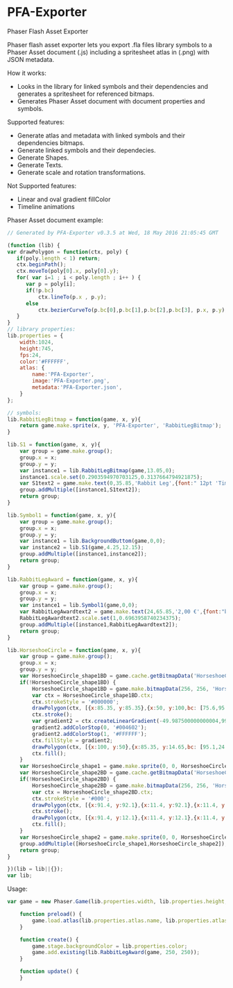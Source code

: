 # PFA-Exporter
Phaser Flash Asset Exporter

Phaser flash asset exporter lets you export .fla files library symbols to a Phaser Asset document (.js) including a spritesheet atlas in (.png) with JSON metadata.

How it works:

 - Looks in the library for linked symbols and their dependencies and generates a spritesheet for referenced bitmaps.
 - Generates Phaser Asset document with document properties and symbols.

Supported features:

  - Generate atlas and metadata with linked symbols and their dependencies bitmaps.
  - Generate linked symbols and their dependecies.
  - Generate Shapes.
  - Generate Texts.
  - Generate scale and rotation transformations.
  
Not Supported features:

  - Linear and oval gradient fillColor
  - Timeline animations

Phaser Asset document example:
```javascript
// Generated by PFA-Exporter v0.3.5 at Wed, 18 May 2016 21:05:45 GMT

(function (lib) {	
var drawPolygon = function(ctx, poly) {
   if(poly.length < 1) return;
   ctx.beginPath();
   ctx.moveTo(poly[0].x, poly[0].y);
   for( var i=1 ; i < poly.length ; i++ ) {
      var p = poly[i];
      if(!p.bc)
          ctx.lineTo(p.x , p.y);
      else
          ctx.bezierCurveTo(p.bc[0],p.bc[1],p.bc[2],p.bc[3], p.x, p.y);
   }
}
// library properties:
lib.properties = {
	width:1024,
	height:745,
	fps:24,
	color:'#FFFFFF',
	atlas: {
		name:'PFA-Exporter',
		image:'PFA-Exporter.png',
		metadata:'PFA-Exporter.json',
	}
};

// symbols:
lib.RabbitLegBitmap = function(game, x, y){
    return game.make.sprite(x, y, 'PFA-Exporter', 'RabbitLegBitmap');
}

lib.S1 = function(game, x, y){
    var group = game.make.group();
    group.x = x;
    group.y = y;
    var instance1 = lib.RabbitLegBitmap(game,13.05,0);
    instance1.scale.set(0.2903594970703125,0.3137664794921875);
    var S1text2 = game.make.text(0,35.85,'Rabbit Leg',{font:" 12pt 'Times New Roman'",fill:'#000000',strokeThickness:2});
    group.addMultiple([instance1,S1text2]);
    return group;
}

lib.Symbol1 = function(game, x, y){
    var group = game.make.group();
    group.x = x;
    group.y = y;
    var instance1 = lib.BackgroundButtom(game,0,0);
    var instance2 = lib.S1(game,4.25,12.15);
    group.addMultiple([instance1,instance2]);
    return group;
}

lib.RabbitLegAward = function(game, x, y){
    var group = game.make.group();
    group.x = x;
    group.y = y;
    var instance1 = lib.Symbol1(game,0,0);
    var RabbitLegAwardtext2 = game.make.text(24,65.85,'2,00 €',{font:"bold 10pt 'Times New Roman'",fill:'#FFFFFF',strokeThickness:2});
    RabbitLegAwardtext2.scale.set(1,0.6963958740234375);
    group.addMultiple([instance1,RabbitLegAwardtext2]);
    return group;
}

lib.HorseshoeCircle = function(game, x, y){
    var group = game.make.group();
    group.x = x;
    group.y = y;
    var HorseshoeCircle_shape1BD = game.cache.getBitmapData('HorseshoeCircle_shape1BD');
    if(!HorseshoeCircle_shape1BD) {
        HorseshoeCircle_shape1BD = game.make.bitmapData(256, 256, 'HorseshoeCircle_shape1BD', true);
        var ctx = HorseshoeCircle_shape1BD.ctx;
        ctx.strokeStyle = '#000000';
        drawPolygon(ctx, [{x:85.35, y:85.35},{x:50, y:100,bc: [75.6,95.1,63.8,100]},{x:14.65, y:85.35,bc: [36.2,100,24.4,95.1]},{x:0, y:50,bc: [4.9,75.6,0,63.8]},{x:14.65, y:14.65,bc: [0,36.2,4.9,24.4]},{x:50, y:0,bc: [24.4,4.9,36.2,0]},{x:85.35, y:14.65,bc: [63.8,0,75.6,4.9]},{x:100, y:50,bc: [95.1,24.4,100,36.2]},{x:85.35, y:85.35,bc: [100,63.8,95.1,75.6]}]);
        ctx.stroke();
        var gradient2 = ctx.createLinearGradient(-49.987500000000004,99.97500000000001,-49.987500000000004,0);
        gradient2.addColorStop(0, '#004602');
        gradient2.addColorStop(1, '#FFFFFF');
        ctx.fillStyle = gradient2;
        drawPolygon(ctx, [{x:100, y:50},{x:85.35, y:14.65,bc: [95.1,24.4,100,36.2]},{x:50, y:0,bc: [63.8,0,75.6,4.9]},{x:14.65, y:14.65,bc: [24.4,4.9,36.2,0]},{x:0, y:50,bc: [0,36.2,4.9,24.4]},{x:14.65, y:85.35,bc: [4.9,75.6,0,63.8]},{x:50, y:100,bc: [36.2,100,24.4,95.1]},{x:85.35, y:85.35,bc: [75.6,95.1,63.8,100]},{x:100, y:50,bc: [100,63.8,95.1,75.6]}]);
        ctx.fill();
    }
    var HorseshoeCircle_shape1 = game.make.sprite(0, 0, HorseshoeCircle_shape1BD);
    var HorseshoeCircle_shape2BD = game.cache.getBitmapData('HorseshoeCircle_shape2BD');
    if(!HorseshoeCircle_shape2BD) {
        HorseshoeCircle_shape2BD = game.make.bitmapData(256, 256, 'HorseshoeCircle_shape2BD', true);
        var ctx = HorseshoeCircle_shape2BD.ctx;
        ctx.strokeStyle = '#000';
        drawPolygon(ctx, [{x:91.4, y:92.1},{x:11.4, y:92.1},{x:11.4, y:12.1},{x:91.4, y:12.1},{x:91.4, y:92.1}]);
        ctx.stroke();
        drawPolygon(ctx, [{x:91.4, y:12.1},{x:11.4, y:12.1},{x:11.4, y:92.1},{x:91.4, y:92.1},{x:91.4, y:12.1}]);
        ctx.fill();
    }
    var HorseshoeCircle_shape2 = game.make.sprite(0, 0, HorseshoeCircle_shape2BD);
    group.addMultiple([HorseshoeCircle_shape1,HorseshoeCircle_shape2]);
    return group;
}

})(lib = lib||{});
var lib;
```

Usage:
```javascript
var game = new Phaser.Game(lib.properties.width, lib.properties.height, Phaser.AUTO, '', {preload: preload, create: create, update: update });

	function preload() {
		game.load.atlas(lib.properties.atlas.name, lib.properties.atlas.image, lib.properties.atlas.metadata);
	}

	function create() {
		game.stage.backgroundColor = lib.properties.color;
		game.add.existing(lib.RabbitLegAward(game, 250, 250));
	}

	function update() {
	}
```
